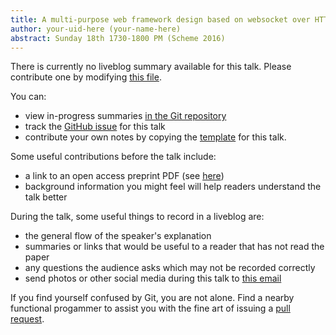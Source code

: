 ```yaml
---
title: A multi-purpose web framework design based on websocket over HTTP gateway
author: your-uid-here (your-name-here)
abstract: Sunday 18th 1730-1800 PM (Scheme 2016)
---
```


There is currently no liveblog summary available for this talk. Please contribute one by modifying [this file](https://github.com/ocamllabs/icfp2016-blog/blob/master/Scheme/a-multipurpose-web-framework-.md).

You can:
* view in-progress summaries [in the Git repository](https://github.com/ocamllabs/icfp2016-blog/tree/master/Scheme/a-multipurpose-web-framework-/)
* track the [GitHub issue](https://github.com/ocamllabs/icfp2016-blog/issues/43) for this talk
* contribute your own notes by copying the [template](a-multipurpose-web-framework-/template.md) for this talk.

Some useful contributions before the talk include:
* a link to an open access preprint PDF (see [here](https://github.com/gasche/icfp2016-papers))
* background information you might feel will help readers understand the talk better

During the talk, some useful things to record in a liveblog are:
* the general flow of the speaker's explanation
* summaries or links that would be useful to a reader that has not read the paper
* any questions the audience asks which may not be recorded correctly
* send photos or other social media during this talk to [this email](mailto:icfp16.photos@gmail.com?subject=Scheme:a-multipurpose-web-framework-)

If you find yourself confused by Git, you are not alone. Find a nearby functional progammer
to assist you with the fine art of issuing a [pull request](https://help.github.com/articles/about-pull-requests/).

